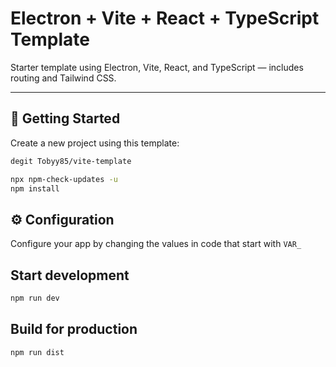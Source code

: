 # Electron + Vite + React + TypeScript Template

Starter template using Electron, Vite, React, and TypeScript — includes routing and Tailwind CSS.

---

## 🚀 Getting Started

Create a new project using this template:

```bash
degit Tobyy85/vite-template

npx npm-check-updates -u
npm install
```

<!-- v aplikaci jsou promena ktere si muzete nastavit, vzdcky zacinaji na VAR_ -->

## ⚙️ Configuration

Configure your app by changing the values in code that start with `VAR_`

## Start development

```bash
npm run dev
```

## Build for production

```bash
npm run dist
```
